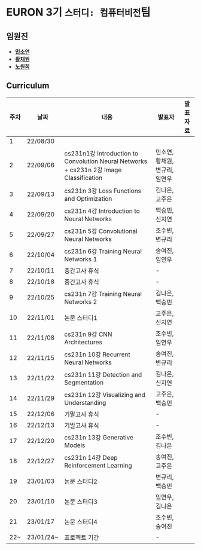# EURON 3기 `스터디: 컴퓨터비전`팀

## 임원진
- **[민소연](https://github.com/MSY99)**
- **[황채원](https://github.com/uommou)**
- **[노원희](https://github.com/neoseurae12)**


## Curriculum

| 주차 | 날짜 | 내용 | 발표자 | 발표 자료|
|---|---|---|---|---|
|1|22/08/30|
|2|22/09/06|cs231n1강 Introduction to Convolution Neural Networks + cs231n 2강 Image Classification|민소연, 황채원, 변규리, 임연우|
|3|22/09/13|cs231n 3강 Loss Functions and Optimization|김나은, 고주은|
|4|22/09/20|cs231n 4강 Introduction to Neural Networks|백승민, 신지연|
|5|22/09/27|cs231n 5강 Convolutional Neural Networks|조수빈, 변규리|
|6|22/10/04|cs231n 6강 Training Neural Networks 1|송여진, 임연우|
|7|22/10/11|중간고사 휴식|-|
|8|22/10/18|중간고사 휴식|-|
|9|22/10/25|cs231n 7강 Training Neural Networks 2|김나은, 백승민|
|10|22/11/01|논문 스터디1|고주은, 신지연|
|11|22/11/08|cs231n 9강 CNN Architectures|조수빈, 임연우|
|12|22/11/15|cs231n 10강 Recurrent Neural Networks|송여진, 변규리|
|13|22/11/22|cs231n 11강 Detection and Segmentation|김나은, 신지연|
|14|22/11/29|cs231n 12강 Visualizing and Understanding|고주은, 백승민|
|15|22/12/06|기말고사 휴식|-|
|16|22/12/13|기말고사 휴식|-|
|17|22/12/20|cs231n 13강 Generative Models|조수빈, 김나은|
|18|22/12/27|cs231n 14강 Deep Reinforcement Learning|송여진, 고주은|
|19|23/01/03|논문 스터디2|변규리, 백승민|
|20|23/01/10|논문 스터디3|임연우, 김나은|
|21|23/01/17|논문 스터디4|조수빈, 송여진|
|22~|23/01/24~|프로젝트 기간|-|
